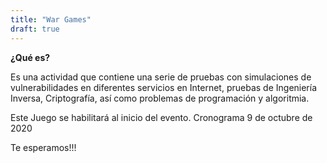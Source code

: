```yaml
---
title: "War Games"
draft: true
---
```

**¿Qué es?**

Es una actividad que contiene una serie de pruebas con simulaciones de vulnerabilidades en diferentes servicios en Internet, pruebas de Ingeniería Inversa, Criptografía, así como problemas de programación y algoritmia.

Este Juego se habilitará al inicio del evento. Cronograma 9 de octubre de 2020

Te esperamos!!!